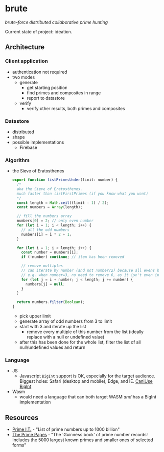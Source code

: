 # brute

_brute-force distributed collaborative prime hunting_

Current state of project: ideation.

## Architecture

### Client application

- authentication not required
- two modes
  - generate
    - get starting position
    - find primes and composites in range
    - report to datastore
  - verify
    - verify other results, both primes and composites
      
### Datastore

- distributed
- shape
- possible implementations
  - Firebase

### Algorithm

- the Sieve of Eratosthenes
    ```js
    export function listPrimesUnder(limit: number) {
      /*
      aka the Sieve of Eratosthenes.
      much faster than listFirstPrimes (if you know what you want)
      */
      const length = Math.ceil((limit - 1) / 2);
      const numbers = Array(length);

      // fill the numbers array
      numbers[0] = 2; // only even number
      for (let i = 1; i < length; i++) {
        // all the odd numbers
        numbers[i] = i * 2 + 1;
      }

      for (let i = 1; i < length; i++) {
        const number = numbers[i];
        if (!number) continue; // item has been removed

        // remove multiples
        // can iterate by number (and not number/2) because all evens have already been removed
        // e.g. when number=3, no need to remove 6, as it isn't even in the list!
        for (let j = i + number; j < length; j += number) {
          numbers[j] = null;
        }
      }

      return numbers.filter(Boolean);
    }
    ```
  - pick upper limit
  - generate array of odd numbers from 3 to limit
  - start with 3 and iterate up the list
    - remove every multiple of this number from the list (ideally replace with a null or undefined value)
  - after this has been done for the whole list, filter the list of all null/undefined values and return
      
### Language
  - JS
    - Javascript `BigInt` support is OK, especially for the target audience. Biggest holes: Safari (desktop and mobile), Edge, and IE. [CanIUse BigInt](https://caniuse.com/#search=BigInt)
  - Wasm
    - would need a language that can both target WASM _and_ has a BigInt implementation

## Resources

- [Prime I.T.](http://compoasso.free.fr/primelistweb/page/prime/liste_online_en.php) - "List of prime numbers up to 1000 billion"
- [The Prime Pages](https://primes.utm.edu/) - "The 'Guinness book' of prime number records!  Includes the 5000 largest known primes and smaller ones of selected forms"